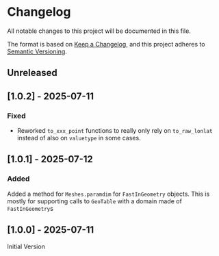 # Changelog

All notable changes to this project will be documented in this file.

The format is based on [Keep a Changelog](https://keepachangelog.com/en/1.1.0/),
and this project adheres to [Semantic Versioning](https://semver.org/spec/v2.0.0.html).

## Unreleased

## [1.0.2] - 2025-07-11

### Fixed
- Reworked `to_xxx_point` functions to really only rely on `to_raw_lonlat` instead of also on `valuetype` in some cases.

## [1.0.1] - 2025-07-12
### Added
Added a method for `Meshes.paramdim` for `FastInGeometry` objects. This is mostly for supporting calls to `GeoTable` with a domain made of `FastInGeometry`s

## [1.0.0] - 2025-07-11
Initial Version